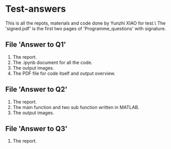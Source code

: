 # Test-answers

This is all the repots, materials and code done by Yunzhi XIAO for test.\\
The 'signed.pdf' is the first two pages of 'Programme_questions' with signature.

## File 'Answer to Q1' 
1. The report.
2. The .ipynb document for all the code.
3. The output images.
4. The PDF file for code itself and output overview.

## File 'Answer to Q2'
1. The report.
2. The main function and two sub function written in MATLAB.
3. The output images.

## File 'Answer to Q3'
1. The report.
